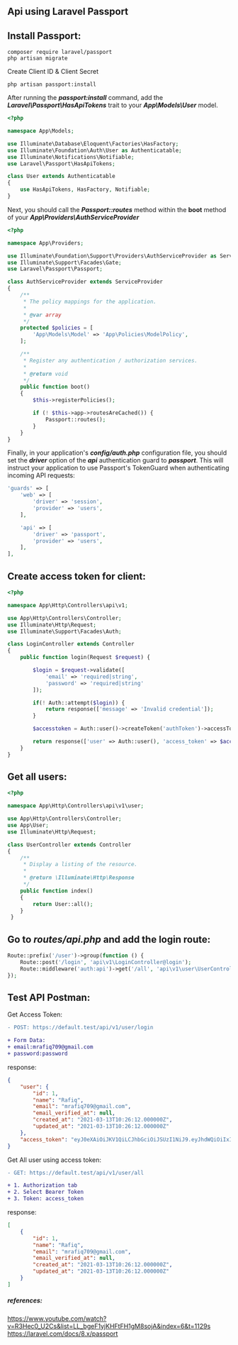 ## Api using Laravel Passport

Install Passport:
--------------------
```
composer require laravel/passport
php artisan migrate
```
Create Client ID & Client Secret
```
php artisan passport:install
```
After running the ***passport:install*** command, add the 
***Laravel\Passport\HasApiTokens*** trait to your ***App\Models\User*** model.
```php
<?php

namespace App\Models;

use Illuminate\Database\Eloquent\Factories\HasFactory;
use Illuminate\Foundation\Auth\User as Authenticatable;
use Illuminate\Notifications\Notifiable;
use Laravel\Passport\HasApiTokens;

class User extends Authenticatable
{
    use HasApiTokens, HasFactory, Notifiable;
}
```
Next, you should call the ***Passport::routes*** method within the **boot** method of your ***App\Providers\AuthServiceProvider***
```php
<?php

namespace App\Providers;

use Illuminate\Foundation\Support\Providers\AuthServiceProvider as ServiceProvider;
use Illuminate\Support\Facades\Gate;
use Laravel\Passport\Passport;

class AuthServiceProvider extends ServiceProvider
{
    /**
     * The policy mappings for the application.
     *
     * @var array
     */
    protected $policies = [
        'App\Models\Model' => 'App\Policies\ModelPolicy',
    ];

    /**
     * Register any authentication / authorization services.
     *
     * @return void
     */
    public function boot()
    {
        $this->registerPolicies();

        if (! $this->app->routesAreCached()) {
            Passport::routes();
        }
    }
}
```
Finally, in your application's 
***config/auth.php*** configuration file, you should set the ***driver*** option of the ***api*** authentication guard to ***passport***. This will instruct your application to use Passport's TokenGuard when authenticating incoming API requests:
```php
'guards' => [
    'web' => [
        'driver' => 'session',
        'provider' => 'users',
    ],

    'api' => [
        'driver' => 'passport',
        'provider' => 'users',
    ],
],
```
Create access token for client:
--------------------------------
```php
<?php

namespace App\Http\Controllers\api\v1;

use App\Http\Controllers\Controller;
use Illuminate\Http\Request;
use Illuminate\Support\Facades\Auth;

class LoginController extends Controller
{
    public function login(Request $request) {

        $login = $request->validate([
            'email' => 'required|string',
            'password' => 'required|string'
        ]);

        if(! Auth::attempt($login)) {
            return response(['message' => 'Invalid credential']);
        }

        $accesstoken = Auth::user()->createToken('authToken')->accessToken;

        return response(['user' => Auth::user(), 'access_token' => $accesstoken]);
    }
}
```
Get all users:
---------------
```php
<?php

namespace App\Http\Controllers\api\v1\user;

use App\Http\Controllers\Controller;
use App\User;
use Illuminate\Http\Request;

class UserController extends Controller
{
    /**
     * Display a listing of the resource.
     *
     * @return \Illuminate\Http\Response
     */
    public function index()
    {
        return User::all();
    }
 }
```
Go to ***routes/api.php*** and add the login route:
---------------------------------------------------
```php
Route::prefix('/user')->group(function () {
    Route::post('/login', 'api\v1\LoginController@login');
    Route::middleware('auth:api')->get('/all', 'api\v1\user\UserController@index');
});
```
Test API Postman:
-----------------
Get Access Token:
```diff
- POST: https://default.test/api/v1/user/login

+ Form Data:
+ email:mrafiq709@gmail.com
+ password:password
```
response:
```json
{
    "user": {
        "id": 1,
        "name": "Rafiq",
        "email": "mrafiq709@gmail.com",
        "email_verified_at": null,
        "created_at": "2021-03-13T10:26:12.000000Z",
        "updated_at": "2021-03-13T10:26:12.000000Z"
    },
    "access_token": "eyJ0eXAiOiJKV1QiLCJhbGciOiJSUzI1NiJ9.eyJhdWQiOiIxIiwianRpIjoiM2MwYWEyYTM3YjM1OTYzYmYyZjBkZTc3YTJlOWNlYzhhZDZiOGM3MWRhZGVkNzMwYjRlMDNjNjQ2MGE4MGVlY2JhY2FiMGYxM2NhYTk1MDIiLCJpYXQiOjE2MTU2MzU1NzEsIm5iZiI6MTYxNTYzNTU3MSwiZXhwIjoxNjQ3MTcxNTcxLCJzdWIiOiIxIiwic2NvcGVzIjpbXX0.FuLGrjDEDth1ao9cqjNajvlbQ-np7C0opwBOtAh5hC-2PNHD2aCFNHjbfW5VRTMDes3zcubuiUNmIVPaWwKCEemiqxYIB0W3zNSW_f8UDJWL1uZIyjKejfaW2Y1JkkCEpPhA5YPP9ATlQ4V2ipA-5DSfBfm8roXMBYWtdhbC6elQBcmY807RmkVLlzsAzFl5ci8ySK67TkcEAGIpLmIaNc3NDM7kGPZgZDP0zRD5IXvLbNzoOiGsds8VeQCSL7vMANadzRQxe4GCmhSnjCqe1HcsB-jJly0QOeZ8JnSkAf5K5hE7CDg8ULm8fO5dfuyzxNHinr52a3B1JogLc4eCTd3RTwmsMd__2Knp0AsbJHtjxy7B98Vsgc2LeRNjnfW4W_jw_3GTLdDeq5E0DV3zxZ7VjtWziP9joJvyxrGAUw0l5DMUHZP5ognwHF0LiDPOjlhgyuFXP040SlTRpxZQYfKehc7AJnEZF4wKXd6EckurUiTzyBE_z3SoIejUkNjQ1G-be8F5AQEOYh6Prm0i16mSQFb2BcmM9xc9nMOJcZDkPL-e0Tn1YpDwUSny_NPIrLKf47VhpK3hgHoTmw-1bFoxINeMzEcRm7BK6JGa1kAsP5AyAmyBoRO-iLaKHcvOylMt4BEyAiY-7rJ0Qd2L5vhruvdHezRkh0fIJgHWSYM"
}
```
Get All user using access token:
```diff
- GET: https://default.test/api/v1/user/all

+ 1. Authorization tab
+ 2. Select Bearer Token
+ 3. Token: access_token
```
response:
```json
[
    {
        "id": 1,
        "name": "Rafiq",
        "email": "mrafiq709@gmail.com",
        "email_verified_at": null,
        "created_at": "2021-03-13T10:26:12.000000Z",
        "updated_at": "2021-03-13T10:26:12.000000Z"
    }
]
```

##### references:

https://www.youtube.com/watch?v=R3Hec0_U2Cs&list=LL_bgeF1yjKHFtFH1gM8sojA&index=6&t=1129s
https://laravel.com/docs/8.x/passport
